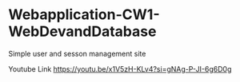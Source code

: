 # Webapplication-CW1-WebDevandDatabase
Simple user and sesson management site 

Youtube Link
https://youtu.be/x1V5zH-KLv4?si=gNAg-P-JI-6g6D0g

